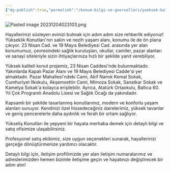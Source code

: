 ```yaml
---
{"dg-publish":true,"permalink":"/konum-bilgi-ve-goerselleri/yueksek-kaliteli-konut-projesi-konum/","noteIcon":""}
---
```


![Pasted image 20231204023103.png](/img/user/Resim%20Ar%C5%9Fivi/Pasted%20image%2020231204023103.png)

Hayallerinizi süsleyen evinizi bulmak için adım adım size rehberlik ediyoruz! Yükseklik Konutları'nın sakin ve nezih yaşam alanı, konumu ile de ön plana çıkıyor. 23 Nisan Cad. ve 19 Mayıs Belediyesi Cad. arasında yer alan konumumuz, çevresindeki sağlık kuruluşları, okullar, camiler, pazar alanları ve sanayi siteleriyle sizin ihtiyaçlarınıza hızlı bir şekilde yanıt verebiliyor.  
  
Yüksek kaliteli konut projemiz, 23 Nisan Caddesi'nde bulunmaktadır. Yakınlarda Kapalı Pazar Alanı ve 19 Mayıs Belediyesi Cadde'si yer almaktadır. Pazar Mahallesi'ndeki Cami, Akif Namık Kemal Sokak, Cumhuriyet İlkokulu, Akşemsettin Cami, Mimoza Sokak, Sanatkar Sokak ve Kamelya Sokak'a kolayca erişilebilir. Ayrıca, Atatürk Ortaokulu, Ballıca 60. Yıl Çok Programlı Anadolu Lisesi ve Sağlık Ocağı da yakındadır.

Kapsamlı bir şekilde tasarlanmış konutlarımız, modern ve konforlu yaşam alanları sunuyor. 
Kendinizi özel hissedeceğiniz dairelerimiz, yüksek tavanlar ve geniş pencerelerle daha aydınlık ve ferah bir ortam sağlıyor.

Yükseliş Konutları ile yepyeni bir hayata merhaba demek için detaylı bilgi ve satış ofisimize ulaşabilirsiniz. 

Profesyonel satış ekibimiz, size uygun seçenekleri sunarak, hayallerinizi gerçeğe dönüştürmenize yardımcı olacaktır. 

Detaylı bilgi için, iletişim profilimizde yer alan iletişim numaralarımız ve adreslerimizden hemen bizimle iletişime geçin ve hayatınızı değiştirecek bir adım atın!